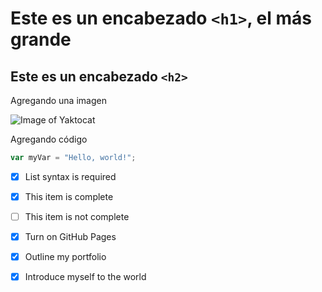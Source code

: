 # Este es un encabezado `<h1>`, el más grande
## Este es un encabezado `<h2>`

Agregando una imagen

![Image of Yaktocat](https://octodex.github.com/images/yaktocat.png)

Agregando código

``` javascript
var myVar = "Hello, world!";
```

- [x] List syntax is required
- [x] This item is complete
- [ ] This item is not complete

- [x] Turn on GitHub Pages
- [x] Outline my portfolio
- [x] Introduce myself to the world
